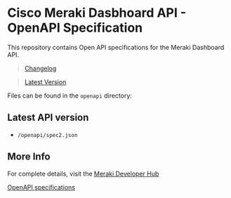 # Cisco Meraki Dasbhoard API - OpenAPI Specification

This repository contains Open API specifications for the Meraki Dashboard API.


> [Changelog](openapi/changelog.md)

> [Latest Version](openapi/spec2.json)



Files can be found in the `openapi` directory:

## Latest API version
* `/openapi/spec2.json`

## More Info
For complete details, visit the [Meraki Developer Hub](https://meraki.io)

[OpenAPI specifications](https://github.com/OAI/OpenAPI-Specification)
